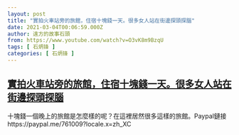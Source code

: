 ```yaml
---
layout: post
title: "實拍火車站旁的旅館，住宿十塊錢一天。很多女人站在街邊探頭探腦"
date: 2021-03-04T00:06:59.000Z
author: 遠方的故事石頭
from: https://www.youtube.com/watch?v=O3vK8m9BzqU
tags: [ 石炳锋 ]
categories: [ 石炳锋 ]
---
```

<!--1614816419000-->
[實拍火車站旁的旅館，住宿十塊錢一天。很多女人站在街邊探頭探腦](https://www.youtube.com/watch?v=O3vK8m9BzqU)
------

<div>
十塊錢一個晚上的旅館是怎麼樣的呢？在這裡居然很多這樣的旅館。Paypal鏈接https://paypal.me/761009?locale.x=zh_XC
</div>
